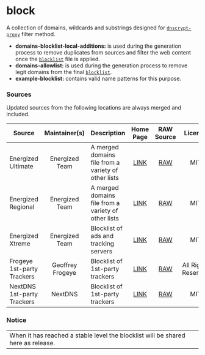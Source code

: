 # block

A collection of domains, wildcards and substrings designed for [`dnscrypt-proxy`](https://github.com/DNSCrypt/dnscrypt-proxy) filter method.

- __domains-blocklist-local-additions:__ is used during the generation process to remove duplicates from sources and filter the web content once the [`blocklist`](https://git.nixnet.xyz/quindecim/dnscrypt-proxy-android/src/branch/master/config/blocked-names.txt) file is applied.
- __domains-allowlist:__ is used during the generation process to remove legit domains from the final [`blocklist`](https://git.nixnet.xyz/quindecim/dnscrypt-proxy-android/src/branch/master/config/blocked-names.txt).
- __example-blocklist:__ contains valid name patterns for this purpose.

### Sources

Updated sources from the following locations are always merged and included.

| Source | Maintainer(s) | Description | Home Page | RAW Source | License |
|--------|:-------------:|-------------|:---------:|:----------:|:-------:|
Energized Ultimate | Energized Team | A merged domains file from a variety of other lists  | [LINK](https://app.energized.pro/) | [RAW](https://block.energized.pro/ultimate/formats/domains.txt) | MIT |
Energized Regional | Energized Team | A merged domains file from a variety of other lists  | [LINK](https://app.energized.pro/) | [RAW](https://block.energized.pro/extensions/regional/formats/domains.txt) | MIT |
Energized Xtreme | Energized Team | Blocklist of ads and tracking servers  | [LINK](https://app.energized.pro/) | [RAW](https://block.energized.pro/extensions/xtreme/formats/domains.txt) | MIT |
Frogeye 1st-party Trackers | Geoffrey Frogeye | Blocklist of 1st-party trackers | [LINK](https://hostfiles.frogeye.fr/) | [RAW](https://hostfiles.frogeye.fr/firstparty-trackers.txt) | All Rights Reserved |
NextDNS 1st-party Trackers | NextDNS | Blocklist of 1st-party trackers | [LINK](https://nextdns.io/) | [RAW](https://raw.githubusercontent.com/nextdns/cname-cloaking-blocklist/master/domains) | MIT |

### Notice

<table>
<tr>
<td>
When it has reached a stable level the blocklist will be shared here as release.
</td>
</tr>
</table>